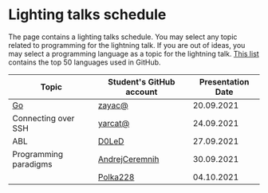 # Lighting talks schedule

The page contains a lighting talks schedule. You may select any topic related
to programming for the lightning talk. If you are out of ideas, you may select
a programming language as a topic for the lightning talk. [This
list](https://madnight.github.io/githut/#/pull_requests/2021/2) contains the
top 50 languages used in GitHub.

| Topic                 | Student's GitHub account             | Presentation Date |
| --------------------- | ------------------------------------ | ----------------- |
| [Go](talks/go.pdf)    | [zayac@](https://github.com/zayac)   | 20.09.2021        |
| Connecting over SSH   | [yarcat@](https://github.com/yarcat) | 24.09.2021        |
| ABL                   | [D0LeD](https://github.com/D0LeD)    | 27.09.2021        |
| Programming paradigms | [AndrejCeremnih](https://github.com/AndrejCeremnih) | 30.09.2021        |
|                       | [Polka228](https://github.com/Polka228) | 04.10.2021     |

